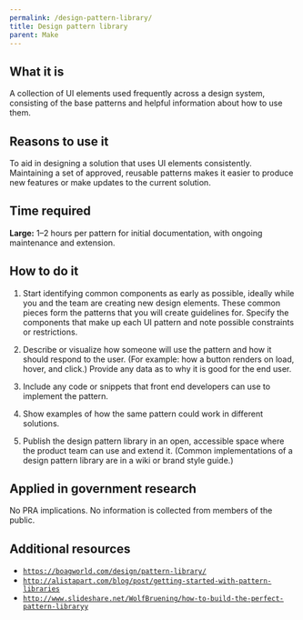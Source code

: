 ```yaml
---
permalink: /design-pattern-library/
title: Design pattern library
parent: Make
---
```


## What it is

A collection of UI elements used frequently across a design system, consisting of the base patterns and helpful information about how to use them.

## Reasons to use it

To aid in designing a solution that uses UI elements consistently. Maintaining a set of approved, reusable patterns makes it easier to produce new features or make updates to the current solution.

## Time required

**Large:** 1–2 hours per pattern for initial documentation, with ongoing maintenance and extension.

## How to do it

1. Start identifying common components as early as possible, ideally while you and the team are creating new design elements. These common pieces form the patterns that you will create guidelines for. Specify the components that make up each UI pattern and note possible constraints or restrictions.

2. Describe or visualize how someone will use the pattern and how it should respond to the user. (For example: how a button renders on load, hover, and click.) Provide any data as to why it is good for the end user.

3. Include any code or snippets that front end developers can use to implement the pattern.

4. Show examples of how the same pattern could work in different solutions.

5. Publish the design pattern library in an open, accessible space where the product team can use and extend it. (Common implementations of a design pattern library are in a wiki or brand style guide.)

## Applied in government research

No PRA implications. No information is collected from members of the public.

## Additional resources

-  [`https://boagworld.com/design/pattern-library/`](https://boagworld.com/design/pattern-library/)
-  [`http://alistapart.com/blog/post/getting-started-with-pattern-libraries`](http://alistapart.com/blog/post/getting-started-with-pattern-libraries)
-  [`http://www.slideshare.net/WolfBruening/how-to-build-the-perfect-pattern-libraryy`](http://www.slideshare.net/WolfBruening/how-to-build-the-perfect-pattern-libraryy)
